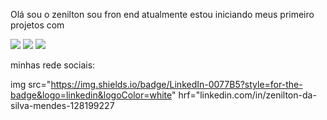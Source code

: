 Olá sou o zenilton sou fron end atualmente estou iniciando meus primeiro projetos com 


<img src="https://img.shields.io/badge/HTML5-E34F26?style=for-the-badge&logo=html5&logoColor=white" alt-logo-image>


<img src="https://img.shields.io/badge/CSS3-1572B6?style=for-the-badge&logo=css3&logoColor=white" alt-logo-image> 


<img src="https://img.shields.io/badge/Java-ED8B00?style=for-the-badge&logo=openjdk&logoColor=white" alt-logo-image>


minhas rede sociais:


<a hrf="linkedin.com/in/zenilton-da-silva-mendes-128199227">img src="https://img.shields.io/badge/LinkedIn-0077B5?style=for-the-badge&logo=linkedin&logoColor=white" hrf="linkedin.com/in/zenilton-da-silva-mendes-128199227</a>
<br>
<br>
   


